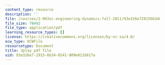 ```yaml
---
content_type: resource
description: ''
file: /courses/2-003sc-engineering-dynamics-fall-2011/93e326e729156b348541909e0116617a_wERH7LtoUuE.pdf
file_size: 78442
file_type: application/pdf
learning_resource_types: []
license: https://creativecommons.org/licenses/by-nc-sa/4.0/
ocw_type: OCWFile
resourcetype: Document
title: 3play pdf file
uid: 93e326e7-2915-6b34-8541-909e0116617a
---
```

